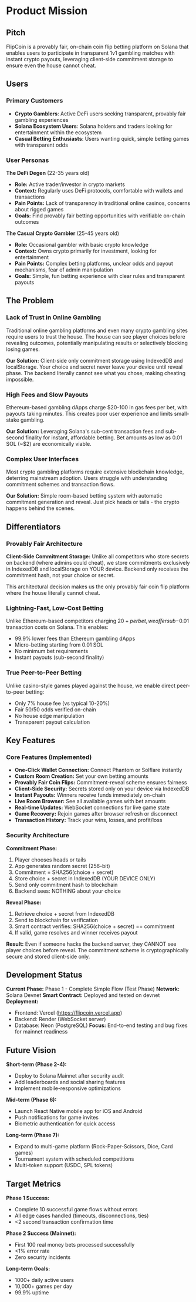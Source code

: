 # Product Mission

## Pitch

FlipCoin is a provably fair, on-chain coin flip betting platform on Solana that enables users to participate in transparent 1v1 gambling matches with instant crypto payouts, leveraging client-side commitment storage to ensure even the house cannot cheat.

## Users

### Primary Customers

- **Crypto Gamblers**: Active DeFi users seeking transparent, provably fair gambling experiences
- **Solana Ecosystem Users**: Solana holders and traders looking for entertainment within the ecosystem
- **Casual Betting Enthusiasts**: Users wanting quick, simple betting games with transparent odds

### User Personas

**The DeFi Degen** (22-35 years old)
- **Role:** Active trader/investor in crypto markets
- **Context:** Regularly uses DeFi protocols, comfortable with wallets and transactions
- **Pain Points:** Lack of transparency in traditional online casinos, concerns about rigged games
- **Goals:** Find provably fair betting opportunities with verifiable on-chain outcomes

**The Casual Crypto Gambler** (25-45 years old)
- **Role:** Occasional gambler with basic crypto knowledge
- **Context:** Owns crypto primarily for investment, looking for entertainment
- **Pain Points:** Complex betting platforms, unclear odds and payout mechanisms, fear of admin manipulation
- **Goals:** Simple, fun betting experience with clear rules and transparent payouts

## The Problem

### Lack of Trust in Online Gambling

Traditional online gambling platforms and even many crypto gambling sites require users to trust the house. The house can see player choices before revealing outcomes, potentially manipulating results or selectively blocking losing games.

**Our Solution:** Client-side only commitment storage using IndexedDB and localStorage. Your choice and secret never leave your device until reveal phase. The backend literally cannot see what you chose, making cheating impossible.

### High Fees and Slow Payouts

Ethereum-based gambling dApps charge $20-100 in gas fees per bet, with payouts taking minutes. This creates poor user experience and limits small-stake gambling.

**Our Solution:** Leveraging Solana's sub-cent transaction fees and sub-second finality for instant, affordable betting. Bet amounts as low as 0.01 SOL (~$2) are economically viable.

### Complex User Interfaces

Most crypto gambling platforms require extensive blockchain knowledge, deterring mainstream adoption. Users struggle with understanding commitment schemes and transaction flows.

**Our Solution:** Simple room-based betting system with automatic commitment generation and reveal. Just pick heads or tails - the crypto happens behind the scenes.

## Differentiators

### Provably Fair Architecture

**Client-Side Commitment Storage:** Unlike all competitors who store secrets on backend (where admins could cheat), we store commitments exclusively in IndexedDB and localStorage on YOUR device. Backend only receives the commitment hash, not your choice or secret.

This architectural decision makes us the only provably fair coin flip platform where the house literally cannot cheat.

### Lightning-Fast, Low-Cost Betting

Unlike Ethereum-based competitors charging $20+ per bet, we offer sub-$0.01 transaction costs on Solana. This enables:
- 99.9% lower fees than Ethereum gambling dApps
- Micro-betting starting from 0.01 SOL
- No minimum bet requirements
- Instant payouts (sub-second finality)

### True Peer-to-Peer Betting

Unlike casino-style games played against the house, we enable direct peer-to-peer betting:
- Only 7% house fee (vs typical 10-20%)
- Fair 50/50 odds verified on-chain
- No house edge manipulation
- Transparent payout calculation

## Key Features

### Core Features (Implemented)

- **One-Click Wallet Connection:** Connect Phantom or Solflare instantly
- **Custom Room Creation:** Set your own betting amounts
- **Provably Fair Coin Flips:** Commitment-reveal scheme ensures fairness
- **Client-Side Security:** Secrets stored only on your device via IndexedDB
- **Instant Payouts:** Winners receive funds immediately on-chain
- **Live Room Browser:** See all available games with bet amounts
- **Real-time Updates:** WebSocket connections for live game state
- **Game Recovery:** Rejoin games after browser refresh or disconnect
- **Transaction History:** Track your wins, losses, and profit/loss

### Security Architecture

**Commitment Phase:**
1. Player chooses heads or tails
2. App generates random secret (256-bit)
3. Commitment = SHA256(choice + secret)
4. Store choice + secret in IndexedDB (YOUR DEVICE ONLY)
5. Send only commitment hash to blockchain
6. Backend sees: NOTHING about your choice

**Reveal Phase:**
1. Retrieve choice + secret from IndexedDB
2. Send to blockchain for verification
3. Smart contract verifies: SHA256(choice + secret) == commitment
4. If valid, game resolves and winner receives payout

**Result:** Even if someone hacks the backend server, they CANNOT see player choices before reveal. The commitment scheme is cryptographically secure and stored client-side only.

## Development Status

**Current Phase:** Phase 1 - Complete Simple Flow (Test Phase)
**Network:** Solana Devnet
**Smart Contract:** Deployed and tested on devnet
**Deployment:**
- Frontend: Vercel (https://flipcoin.vercel.app)
- Backend: Render (WebSocket server)
- Database: Neon (PostgreSQL)
**Focus:** End-to-end testing and bug fixes for mainnet readiness

## Future Vision

**Short-term (Phase 2-4):**
- Deploy to Solana Mainnet after security audit
- Add leaderboards and social sharing features
- Implement mobile-responsive optimizations

**Mid-term (Phase 6):**
- Launch React Native mobile app for iOS and Android
- Push notifications for game invites
- Biometric authentication for quick access

**Long-term (Phase 7):**
- Expand to multi-game platform (Rock-Paper-Scissors, Dice, Card games)
- Tournament system with scheduled competitions
- Multi-token support (USDC, SPL tokens)

## Target Metrics

**Phase 1 Success:**
- Complete 10 successful game flows without errors
- All edge cases handled (timeouts, disconnections, ties)
- <2 second transaction confirmation time

**Phase 2 Success (Mainnet):**
- First 100 real money bets processed successfully
- <1% error rate
- Zero security incidents

**Long-term Goals:**
- 1000+ daily active users
- 10,000+ games per day
- 99.9% uptime